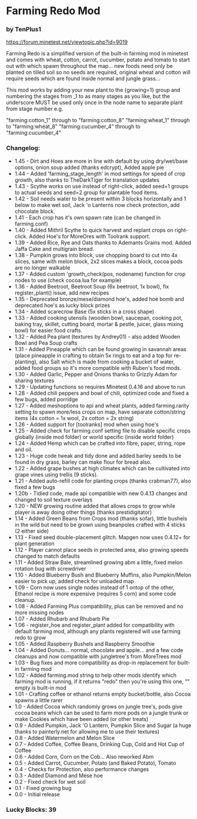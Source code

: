 # Farming Redo Mod
### by TenPlus1

https://forum.minetest.net/viewtopic.php?id=9019

Farming Redo is a simplified version of the built-in farming mod in minetest and comes with wheat, cotton, carrot, cucumber, potato and tomato to start out with which spawn throughout the map... new foods need only be planted on tilled soil so no seeds are required, original wheat and cotton will require seeds which are found inside normal and jungle grass...

This mod works by adding your new plant to the {growing=1} group and numbering the stages from _1 to as many stages as you like, but the underscore MUST be used only once in the node name to separate plant from stage number e.g.

"farming:cotton_1"      through to   "farming:cotton_8"
"farming:wheat_1"       through to   "farming:wheat_8"
"farming:cucumber_4"    through to   "farming:cucumber_4"

### Changelog:

- 1.45 - Dirt and Hoes are more in line with default by using dry/wet/base 
options, onion soup added (thanks edcrypt), Added apple pie
- 1.44 - Added 'farming_stage_length' in mod settings for speed of crop growth, also thanks to TheDarkTiger for translation updates
- 1.43 - Scythe works on use instead of right-click, added seed=1 groups to actual seeds and seed=2 group for plantable food items.
- 1.42 - Soil needs water to be present within 3 blocks horizontally and 1 below to make wet soil, Jack 'o Lanterns now check protection, add chocolate block.
- 1.41 - Each crop has it's own spawn rate (can be changed in farming.conf)
- 1.40 - Added Mithril Scythe to quick harvest and replant crops on right-click.  Added Hoe's for MoreOres with Toolrank support.
- 1.39 - Added Rice, Rye and Oats thanks to Ademants Grains mod.  Added Jaffa Cake and multigrain bread.
- 1.38 - Pumpkin grows into block, use chopping board to cut into 4x slices, same with melon block, 2x2 slices makes a block, cocoa pods are no longer walkable
- 1.37 - Added custom 'growth_check(pos, nodename) function for crop nodes to use (check cocoa.lua for example)
- 1.36 - Added Beetroot, Beetroot Soup (6x beetroot, 1x bowl), fix register_plant() issue, add new recipes
- 1.35 - Deprecated bronze/mese/diamond hoe's, added hoe bomb and deprecated hoe's as lucky block prizes
- 1.34 - Added scarecrow Base (5x sticks in a cross shape)
- 1.33 - Added cooking utensils (wooden bowl, saucepan, cooking pot, baking tray, skillet, cutting board, mortar & pestle, juicer, glass mixing bowl) for easier food crafts.
- 1.32 - Added Pea plant (textures by Andrey01) - also added Wooden Bowl and Pea Soup crafts
- 1.31 - Added Pineapple which can be found growing in savannah areas (place pineapple in crafting to obtain 5x rings to eat and a top for re-planting), also Salt which is made from cooking a bucket of water, added food groups so it's more compatible with Ruben's food mods.
- 1.30 - Added Garlic, Pepper and Onions thanks to Grizzly Adam for sharing textures
- 1.29 - Updating functions so requires Minetest 0.4.16 and above to run
- 1.28 - Added chili peppers and bowl of chili, optimized code and fixed a few bugs, added porridge
- 1.27 - Added meshoptions to api and wheat plants, added farming.rarity setting to spawn more/less crops on map, have separate cotton/string items (4x cotton = 1x wool, 2x cotton = 2x string)
- 1.26 - Added support for [toolranks] mod when using hoe's
- 1.25 - Added check for farming.conf setting file to disable specific crops globally (inside mod folder) or world specific (inside world folder)
- 1.24 - Added Hemp which can be crafted into fibre, paper, string, rope and oil.
- 1.23 - Huge code tweak and tidy done and added barley seeds to be found in dry grass, barley can make flour for bread also.
- 1.22 - Added grape bushes at high climates which can be cultivated into grape vines using trellis (9 sticks).
- 1.21 - Added auto-refill code for planting crops (thanks crabman77), also fixed a few bugs
- 1.20b - Tidied code, made api compatible with new 0.4.13 changes and changed to soil texture overlays
- 1.20 - NEW growing routine added that allows crops to grow while player is away doing other things (thanks prestidigitator)
- 1.14 - Added Green Beans from Crops mod (thanks sofar), little bushels in the wild but need to be grown using beanpoles crafted with 4 sticks (2 either side)
- 1.13 - Fixed seed double-placement glitch.  Mapgen now uses 0.4.12+ for plant generation
- 1.12 - Player cannot place seeds in protected area, also growing speeds changed to match defaults
- 1.11 - Added Straw Bale, streamlined growing abm a little, fixed melon rotation bug with screwdriver
- 1.10 - Added Blueberry Bush and Blueberry Muffins, also Pumpkin/Melon easier to pick up, added check for unloaded map
- 1.09 - Corn now uses single nodes instead of 1 ontop of the other, Ethanol recipe is more expensive (requires 5 corn) and some code cleanup.
- 1.08 - Added Farming Plus compatibility, plus can be removed and no more missing nodes
- 1.07 - Added Rhubarb and Rhubarb Pie
- 1.06 - register_hoe and register_plant added for compatibility with default farming mod, although any plants registered will use farming redo to grow
- 1.05 - Added Raspberry Bushels and Raspberry Smoothie
- 1.04 - Added Donuts... normal, chocolate and apple... and a few code cleanups and now compatible with jungletree's from MoreTrees mod
- 1.03 - Bug fixes and more compatibility as drop-in replacement for built-in farming mod
- 1.02 - Added farming.mod string to help other mods identify which farming mod is running, if it returns "redo" then you're using this one, "" empty is built-in mod
- 1.01 - Crafting coffee or ethanol returns empty bucket/bottle, also Cocoa spawns a little rarer
- 1.0 - Added Cocoa which randomly grows on jungle tree's, pods give cocoa beans which can be used to farm more pods on a jungle trunk or make Cookies which have been added (or other treats)
- 0.9 - Added Pumpkin, Jack 'O Lantern, Pumpkin Slice and Sugar (a huge thanks to painterly.net for allowing me to use their textures)
- 0.8 - Added Watermelon and Melon Slice
- 0.7 - Added Coffee, Coffee Beans, Drinking Cup, Cold and Hot Cup of Coffee
- 0.6 - Added Corn, Corn on the Cob... Also reworked Abm
- 0.5 - Added Carrot, Cucumber, Potato (and Baked Potato), Tomato
- 0.4 - Checks for Protection, also performance changes
- 0.3 - Added Diamond and Mese hoe
- 0.2 - Fixed check for wet soil
- 0.1 - Fixed growing bug
- 0.0 - Initial release

### Lucky Blocks: 39
